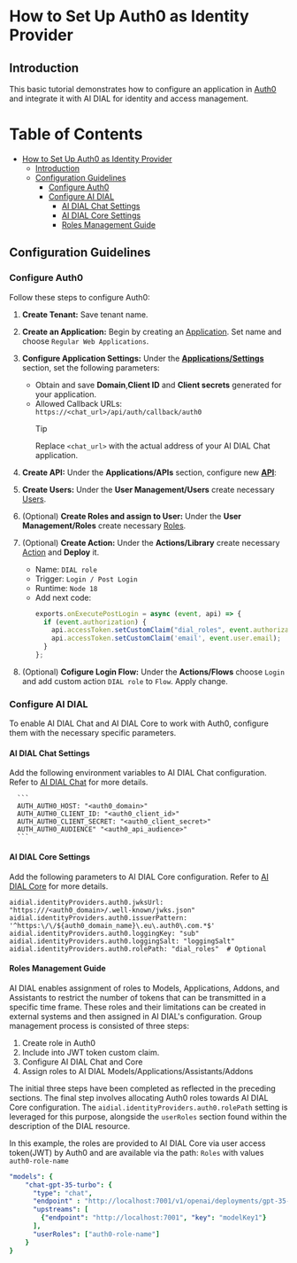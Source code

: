 
<!-- omit from toc -->

# How to Set Up Auth0 as Identity Provider

## Introduction

This basic tutorial demonstrates how to configure an application in [Auth0](https://auth0.com/docs/get-started) and integrate it with AI DIAL for identity and access management.

<div class="docusaurus-ignore">

<!-- omit from toc -->
# Table of Contents

- [How to Set Up Auth0 as Identity Provider](#how-to-set-up-auth0-as-identity-provider)
  - [Introduction](#introduction)
  - [Configuration Guidelines](#configuration-guidelines)
    - [Configure Auth0](#configure-auth0)
    - [Configure AI DIAL](#configure-ai-dial)
      - [AI DIAL Chat Settings](#ai-dial-chat-settings)
      - [AI DIAL Core Settings](#ai-dial-core-settings)
      - [Roles Management Guide](#roles-management-guide)
  
</div>

## Configuration Guidelines

### Configure Auth0

Follow these steps to configure Auth0:

1. **Create Tenant:** Save tenant name.
1. **Create an Application:** Begin by creating an [Application](https://auth0.com/docs/get-started/auth0-overview/create-applications). Set name and choose `Regular Web Applications`.
1. **Configure Application Settings:** Under the [**Applications/Settings**](https://auth0.com/docs/get-started/applications/application-settings) section, set the following parameters:
    - Obtain and save **Domain**,**Client ID** and **Client secrets** generated for your application.
    - Allowed Callback URLs: `https://<chat_url>/api/auth/callback/auth0`
      > [!TIP]
      > Replace `<chat_url>` with the actual address of your AI DIAL Chat application.

1. **Create API:** Under the **Applications/APIs** section, configure new [**API**](https://auth0.com/docs/get-started/apis/api-settings):
1. **Create Users:** Under the **User Management/Users** create necessary [Users](https://auth0.com/docs/manage-users/user-accounts/create-users).
1. (Optional) **Create Roles and assign to User:** Under the **User Management/Roles** create necessary [Roles](https://auth0.com/docs/manage-users/access-control/configure-core-rbac/roles/create-roles).
1. (Optional) **Create Action:** Under the **Actions/Library** create necessary [Action]() and **Deploy** it.
   - Name: `DIAL role`
   - Trigger: `Login / Post Login`
   - Runtime: `Node 18`
   - Add next code:
     ```js
     exports.onExecutePostLogin = async (event, api) => {
       if (event.authorization) { 
         api.accessToken.setCustomClaim("dial_roles", event.authorization.roles);
         api.accessToken.setCustomClaim('email', event.user.email);
       }
     };
     ```   
1. (Optional) **Cofigure Login Flow:** Under the **Actions/Flows** choose `Login` and add custom action `DIAL role` to `Flow`. Apply change.

### Configure AI DIAL

To enable AI DIAL Chat and AI DIAL Core to work with Auth0, configure them with the necessary specific parameters.

#### AI DIAL Chat Settings

Add the following environment variables to AI DIAL Chat configuration. Refer to [AI DIAL Chat](https://github.com/epam/ai-dial-chat/blob/development/apps/chat/README.md#environment-variables) for more details.
   
      ```
      AUTH_AUTH0_HOST: "<auth0_domain>"
      AUTH_AUTH0_CLIENT_ID: "<auth0_client_id>"
      AUTH_AUTH0_CLIENT_SECRET: "<auth0_client_secret>"
      AUTH_AUTH0_AUDIENCE" "<auth0_api_audience>" 
      ```

#### AI DIAL Core Settings

Add the following parameters to AI DIAL Core configuration. Refer to [AI DIAL Core](https://github.com/epam/ai-dial-core?tab=readme-ov-file#configuration) for more details.
   
  ```
  aidial.identityProviders.auth0.jwksUrl: "https:///<auth0_domain>/.well-known/jwks.json"
  aidial.identityProviders.auth0.issuerPattern: '^https:\/\/${auth0_domain_name}\.eu\.auth0\.com.*$'
  aidial.identityProviders.auth0.loggingKey: "sub"
  aidial.identityProviders.auth0.loggingSalt: "loggingSalt"
  aidial.identityProviders.auth0.rolePath: "dial_roles"  # Optional
  ```

#### Roles Management Guide

AI DIAL enables assignment of roles to Models, Applications, Addons, and Assistants to restrict the number of tokens that can be transmitted in a specific time frame. These roles and their limitations can be created in external systems and then assigned in AI DIAL's configuration.
Group management process is consisted of three steps:

1. Create role in Auth0
1. Include into JWT token custom claim.
1. Configure AI DIAL Chat and Core
1. Assign roles to AI DIAL Models/Applications/Assistants/Addons

The initial three steps have been completed as reflected in the preceding sections. The final step involves allocating Auth0 roles towards AI DIAL Core configuration. The `aidial.identityProviders.auth0.rolePath` setting is leveraged for this purpose, alongside the `userRoles` section found within the description of the DIAL resource.

In this example, the roles are provided to AI DIAL Core via user access token(JWT) by Auth0 and are available via the path: `Roles` with values `auth0-role-name`

  ```yaml
  "models": {
      "chat-gpt-35-turbo": {
        "type": "chat",
        "endpoint" : "http://localhost:7001/v1/openai/deployments/gpt-35-turbo/chat/completions",
        "upstreams": [
          {"endpoint": "http://localhost:7001", "key": "modelKey1"}
        ],
        "userRoles": ["auth0-role-name"]
      }
  }
  ```
